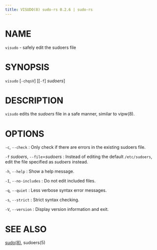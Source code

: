 ```yaml
---
title: VISUDO(8) sudo-rs 0.2.6 | sudo-rs
---
```


# NAME

`visudo` - safely edit the sudoers file

# SYNOPSIS

`visudo` [`-chqsV`] [[`-f`] *sudoers*]

# DESCRIPTION

`visudo` edits the *sudoers* file in a safe manner, similar to vipw(8).

# OPTIONS

`-c`, `--check`
:   Only check if there are errors in the existing sudoers file.

`-f` *sudoers*, `--file`=*sudoers*
:   Instead of editing the default `/etc/sudoers`, edit the file specified as
    *sudoers* instead.

`-h`, `--help`
:   Show a help message.

`-I`, `--no-includes`
:   Do not edit included files.

`-q`, `--quiet`
:   Less verbose syntax error messages.

`-s`, `--strict`
:   Strict syntax checking.

`-V`, `--version`
:   Display version information and exit.

# SEE ALSO

[sudo(8)](sudo.8.md), sudoers(5)
